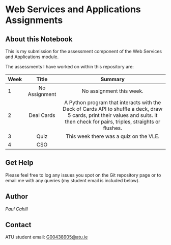 # Web Services and Applications Assignments

## About this Notebook
This is my submission for the assessment component of the Web Services and Applications module.

The assessments I have worked on within this repository are:

| Week | Title | Summary |
| :--  | :---: |  :---:  |
| 1 | No Assignment |  No assignment this week. |
| 2 | Deal Cards | A Python program that interacts with the Deck of Cards API to shuffle a deck, draw 5 cards, print their values and suits. It then check for pairs, triples, straights or flushes. |
| 3 | Quiz | This week there was a quiz on the VLE. |
| 4 | CSO | |

## Get Help
Please feel free to log any issues you spot on the Git repository page or to email me with any queries (my student email is included below).

## Author
*Paul Cahill*

## Contact
ATU student email: G00438905@atu.ie